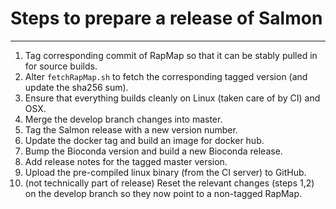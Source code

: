 # Steps to prepare a release of Salmon
-----

 1. Tag corresponding commit of RapMap so that it can be stably pulled in for source builds.
 2. Alter `fetchRapMap.sh` to fetch the corresponding tagged version (and update the sha256 sum).
 3. Ensure that everything builds cleanly on Linux (taken care of by CI) and OSX.
 4. Merge the develop branch changes into master.
 5. Tag the Salmon release with a new version number.
 6. Update the docker tag and build an image for docker hub.
 7. Bump the Bioconda version and build a new Bioconda release.
 8. Add release notes for the tagged master version.
 9. Upload the pre-compiled linux binary (from the CI server) to GitHub.
 10. (not technically part of release) Reset the relevant changes (steps 1,2) on the develop branch so they now point to a non-tagged RapMap.
